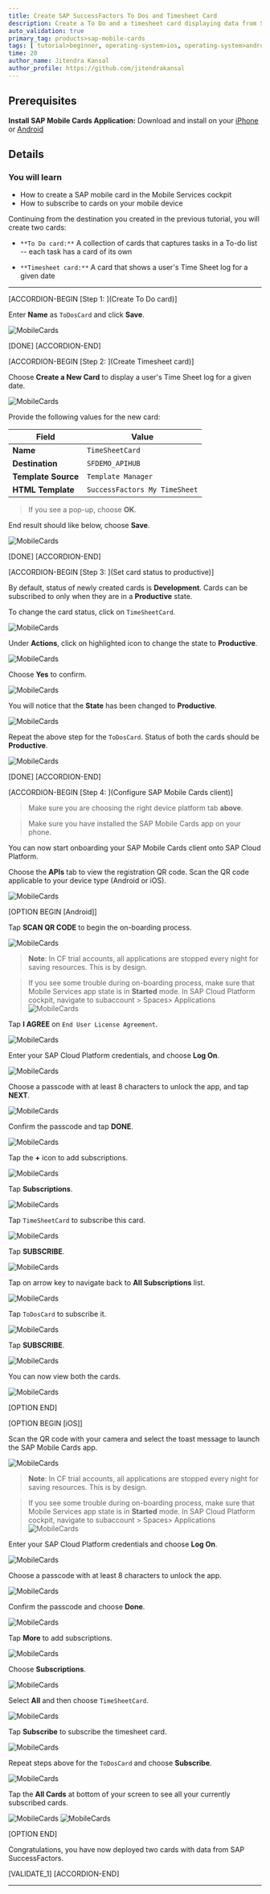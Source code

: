 ```yaml
---
title: Create SAP SuccessFactors To Dos and Timesheet Card
description: Create a To Do and a timesheet card displaying data from SAP SuccessFactors.
auto_validation: true
primary_tag: products>sap-mobile-cards
tags: [ tutorial>beginner, operating-system>ios, operating-system>android, topic>mobile, products>sap-cloud-platform, products>sap-mobile-cards, software-product-function>sap-cloud-platform-mobile-services ]
time: 20
author_name: Jitendra Kansal
author_profile: https://github.com/jitendrakansal
---
```


## Prerequisites
**Install SAP Mobile Cards Application:** Download and install on your [iPhone](https://itunes.apple.com/us/app/sap-content-to-go/id1168110623?mt=8) or [Android](https://play.google.com/store/apps/details?id=com.sap.content2go)

## Details
### You will learn
  - How to create a SAP mobile card in the Mobile Services cockpit
  - How to subscribe to cards on your mobile device

Continuing from the destination you created in the previous tutorial, you will create two cards:

  - `**To Do card:**` A collection of cards that captures tasks in a To-do list -- each task has a card of its own

  - `**Timesheet card:**` A card that shows a user's Time Sheet log for a given date

---

[ACCORDION-BEGIN [Step 1: ](Create To Do card)]

Enter **Name** as `ToDosCard` and click **Save**.

![MobileCards](img_1.png)

[DONE]
[ACCORDION-END]

[ACCORDION-BEGIN [Step 2: ](Create Timesheet card)]

Choose **Create a New Card** to display a user's Time Sheet log for a given date.

![MobileCards](img_4.png)

Provide the following values for the new card:

| Field | Value |
|----|----|
| **Name** | `TimeSheetCard` |
| **Destination** | `SFDEMO_APIHUB` |
| **Template Source** | `Template Manager` |
| **HTML Template** | `SuccessFactors My TimeSheet` |

> If you see a pop-up, choose **OK**.

End result should like below, choose **Save**.

![MobileCards](img_5.png)

[DONE]
[ACCORDION-END]

[ACCORDION-BEGIN [Step 3: ](Set card status to productive)]

By default, status of newly created cards is **Development**. Cards can be subscribed to only when they are in a **Productive** state.

To change the card status, click on `TimeSheetCard`.

![MobileCards](img_5.1.png)

Under **Actions**, click on highlighted icon to change the state to **Productive**.

![MobileCards](img_5.2.png)

Choose **Yes** to confirm.

![MobileCards](img_5.3.png)

You will notice that the **State** has been changed to **Productive**.

![MobileCards](img_5.4.png)

Repeat the above step for the `ToDosCard`. Status of both the cards should be **Productive**.

![MobileCards](img_5.5.png)

[DONE]
[ACCORDION-END]

[ACCORDION-BEGIN [Step 4: ](Configure SAP Mobile Cards client)]

>Make sure you are choosing the right device platform tab **above**.

>Make sure you have installed the SAP Mobile Cards app on your phone.

You can now start onboarding your SAP Mobile Cards client onto SAP Cloud Platform.

Choose the **APIs** tab to view the registration QR code. Scan the QR code applicable to your device type (Android or iOS).

![MobileCards](img_101.png)

[OPTION BEGIN [Android]]

Tap **SCAN QR CODE** to begin the on-boarding process.

![MobileCards](img_301.png)

>**Note**: In CF trial accounts, all applications are stopped every night for saving resources. This is by design.

>If you see some trouble during on-boarding process, make sure that Mobile Services app state is in **Started** mode. In SAP Cloud Platform cockpit, navigate to subaccount > Spaces> Applications
>![MobileCards](img_102.png)

Tap **I AGREE** on `End User License Agreement`.

![MobileCards](img_302.png)

Enter your SAP Cloud Platform credentials, and choose **Log On**.

![MobileCards](img_303.png)

Choose a passcode with at least 8 characters to unlock the app, and tap **NEXT**.

![MobileCards](img_304.png)

Confirm the passcode and tap **DONE**.

![MobileCards](img_305.png)

Tap the **+** icon to add subscriptions.

![MobileCards](img_307.png)

Tap **Subscriptions**.

![MobileCards](img_308.png)

Tap `TimeSheetCard` to subscribe this card.

![MobileCards](img_308.1.png)

Tap **SUBSCRIBE**.

![MobileCards](img_309.png)

Tap on arrow key to navigate back to **All Subscriptions** list.

![MobileCards](img_311.png)

Tap `ToDosCard` to subscribe it.

![MobileCards](img_312.png)

Tap **SUBSCRIBE**.

![MobileCards](img_313.png)

You can now view both the cards.

![MobileCards](img_11.gif)

[OPTION END]

[OPTION BEGIN [iOS]]

Scan the QR code with your camera and select the toast message to launch the SAP Mobile Cards app.

![MobileCards](img_017.png)

>**Note**: In CF trial accounts, all applications are stopped every night for saving resources. This is by design.

>If you see some trouble during on-boarding process, make sure that Mobile Services app state is in **Started** mode. In SAP Cloud Platform cockpit, navigate to subaccount > Spaces> Applications
>![MobileCards](img_102.png)

Enter your SAP Cloud Platform credentials and choose **Log On**.

![MobileCards](IMG_1.1.PNG)

Choose a passcode with at least 8 characters to unlock the app.

![MobileCards](IMG_1.2.png)

Confirm the passcode and choose **Done**.

![MobileCards](IMG_1.3.PNG)

Tap **More** to add subscriptions.

![MobileCards](IMG_1.5.PNG)

Choose **Subscriptions**.

![MobileCards](IMG_1.6.PNG)

Select **All** and then choose `TimeSheetCard`.

![MobileCards](IMG_1.7.png)

Tap **Subscribe** to subscribe the timesheet card.

![MobileCards](IMG_1.8.png)

Repeat steps above for the `ToDosCard` and choose **Subscribe**.

![MobileCards](IMG_1.9.png)

Tap the **All Cards** at bottom of your screen to see all your currently subscribed cards.

![MobileCards](IMG_1.10.PNG)
![MobileCards](IMG_1.11.PNG)

[OPTION END]

Congratulations, you have now deployed two cards with data from SAP SuccessFactors.

[VALIDATE_1]
[ACCORDION-END]

---
